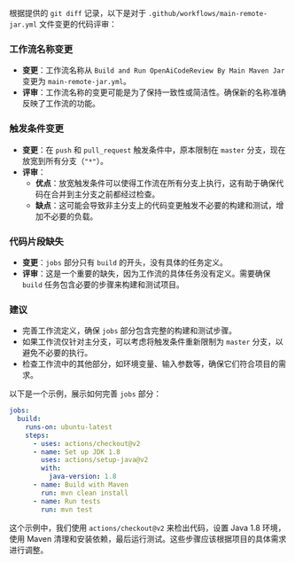 根据提供的 `git diff` 记录，以下是对于 `.github/workflows/main-remote-jar.yml` 文件变更的代码评审：

### 工作流名称变更
- **变更**：工作流名称从 `Build and Run OpenAiCodeReview By Main Maven Jar` 变更为 `main-remote-jar.yml`。
- **评审**：工作流名称的变更可能是为了保持一致性或简洁性。确保新的名称准确反映了工作流的功能。

### 触发条件变更
- **变更**：在 `push` 和 `pull_request` 触发条件中，原本限制在 `master` 分支，现在放宽到所有分支（`"*"`）。
- **评审**：
  - **优点**：放宽触发条件可以使得工作流在所有分支上执行，这有助于确保代码在合并到主分支之前都经过检查。
  - **缺点**：这可能会导致非主分支上的代码变更触发不必要的构建和测试，增加不必要的负载。

### 代码片段缺失
- **变更**：`jobs` 部分只有 `build` 的开头，没有具体的任务定义。
- **评审**：这是一个重要的缺失，因为工作流的具体任务没有定义。需要确保 `build` 任务包含必要的步骤来构建和测试项目。

### 建议
- 完善工作流定义，确保 `jobs` 部分包含完整的构建和测试步骤。
- 如果工作流仅针对主分支，可以考虑将触发条件重新限制为 `master` 分支，以避免不必要的执行。
- 检查工作流中的其他部分，如环境变量、输入参数等，确保它们符合项目的需求。

以下是一个示例，展示如何完善 `jobs` 部分：

```yaml
jobs:
  build:
    runs-on: ubuntu-latest
    steps:
      - uses: actions/checkout@v2
      - name: Set up JDK 1.8
        uses: actions/setup-java@v2
        with:
          java-version: 1.8
      - name: Build with Maven
        run: mvn clean install
      - name: Run tests
        run: mvn test
```

这个示例中，我们使用 `actions/checkout@v2` 来检出代码，设置 Java 1.8 环境，使用 Maven 清理和安装依赖，最后运行测试。这些步骤应该根据项目的具体需求进行调整。